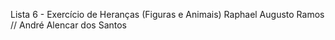 Lista 6 - Exercício de Heranças (Figuras e Animais)
Raphael Augusto Ramos // André Alencar dos Santos